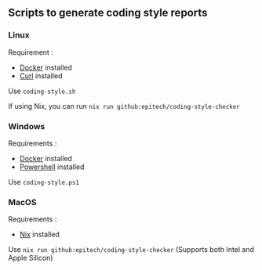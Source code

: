 ## Scripts to generate coding style reports

### Linux

Requirement :

- [Docker](https://docs.docker.com/engine/install/) installed
- [Curl](https://curl.se/download.html) installed

Use `coding-style.sh`

If using Nix, you can run `nix run github:epitech/coding-style-checker`

### Windows

Requirements :

- [Docker](https://docs.docker.com/engine/install/) installed
- [Powershell](https://docs.microsoft.com/en-us/powershell/scripting/install/installing-powershell-on-windows) installed

Use `coding-style.ps1`

### MacOS

Requirements :

- [Nix](https://github.com/DeterminateSystems/nix-installer) installed

Use `nix run github:epitech/coding-style-checker`
(Supports both Intel and Apple Silicon)
